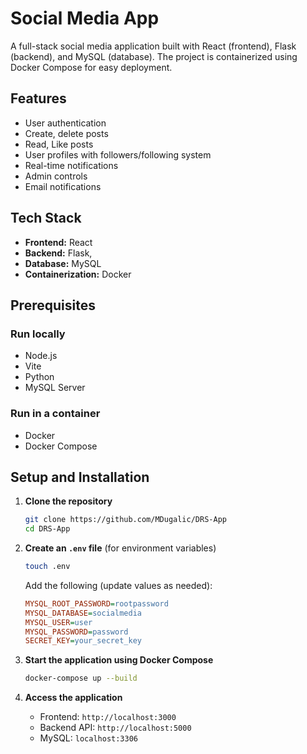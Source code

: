 
# Social Media App

A full-stack social media application built with React (frontend), Flask (backend), and MySQL (database). The project is containerized using Docker Compose for easy deployment.

## Features
- User authentication
- Create, delete posts
- Read, Like posts
- User profiles with followers/following system
- Real-time notifications
- Admin controls
- Email notifications

## Tech Stack
- **Frontend:** React
- **Backend:** Flask,
- **Database:** MySQL
- **Containerization:** Docker

## Prerequisites
### Run locally
- Node.js
- Vite
- Python
- MySQL Server

### Run in a container
- Docker
- Docker Compose

## Setup and Installation

1. **Clone the repository**
   ```sh
   git clone https://github.com/MDugalic/DRS-App
   cd DRS-App
   ```

2. **Create an `.env` file** (for environment variables)
   ```sh
   touch .env
   ```
   Add the following (update values as needed):
   ```ini
   MYSQL_ROOT_PASSWORD=rootpassword
   MYSQL_DATABASE=socialmedia
   MYSQL_USER=user
   MYSQL_PASSWORD=password
   SECRET_KEY=your_secret_key
   ```

3. **Start the application using Docker Compose**
   ```sh
   docker-compose up --build
   ```

4. **Access the application**
   - Frontend: `http://localhost:3000`
   - Backend API: `http://localhost:5000`
   - MySQL: `localhost:3306`